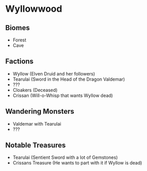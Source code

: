 # Wyllowwood
## Biomes
- Forest
- Cave
  
## Factions
- Wyllow (Elven Druid and her followers)
- Tearulai (Sword in the Head of the Dragon Valdemar)
- ???
- Cloakers (Deceased)
- Crissan (Will-o-Whisp that wants Wyllow dead)

## Wandering Monsters
- Valdemar with Tearulai
- ???

## Notable Treasures
- Tearulai (Sentient Sword with a lot of Gemstones)
- Crissans Treasure (He wants to part with it if Wyllow is dead)
